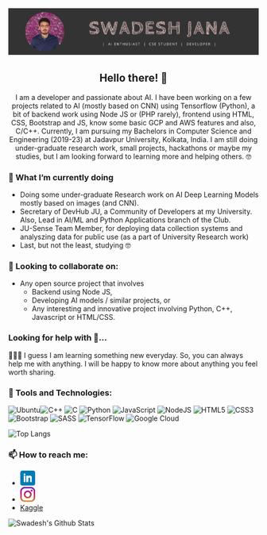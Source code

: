## ![Swadesh Jana's header](https://github.com/Swadesh13/Swadesh13/blob/master/icon/header.png)

<h2 align="center">Hello there! 👋</h2>

<p align="center"> I am a developer and passionate about AI. I have been working on a few projects related to AI (mostly based on CNN) using Tensorflow (Python), a bit of backend work using Node JS or (PHP rarely), frontend using HTML, CSS, Bootstrap and JS, know some basic GCP and AWS features and also, C/C++. Currently, I am pursuing my Bachelors in Computer Science and Engineering (2019-23) at Jadavpur University, Kolkata, India. I am still doing under-graduate research work, small projects, hackathons or maybe my studies, but I am looking forward to learning more and helping others. 🤓</p>
<!--
**Swadesh13/Swadesh13** is a ✨ _special_ ✨ repository because its `README.md` (this file) appears on your GitHub profile.
-->

### 🌱 What I’m currently doing

- Doing some under-graduate Research work on AI Deep Learning Models mostly based on images (and CNN).
- Secretary of DevHub JU, a Community of Developers at my University. Also, Lead in AI/ML and Python Applications branch of the Club.
- JU-Sense Team Member, for deploying data collection systems and analyszing data for public use (as a part of University Research work)
- Last, but not the least, studying 🤓

### 👯 Looking to collaborate on:

- Any open source project that involves
  - Backend using Node JS,
  - Developing AI models / similar projects, or
  - Any interesting and innovative project involving Python, C++, Javascript or HTML/CSS.

### Looking for help with 🤔...

🤔🤔🤔 I guess I am learning something new everyday. So, you can always help me with anything. I will be happy to know more about anything you feel worth sharing.

### 🔧 Tools and Technologies:

<img alt="Ubuntu" src="https://img.shields.io/badge/Ubuntu-E95420?style=for-the-badge&logo=ubuntu&logoColor=white" /><img alt="C++" src="https://img.shields.io/badge/c++%20-%2300599C.svg?&style=for-the-badge&logo=c%2B%2B&ogoColor=white"/>
<img alt="C" src="https://img.shields.io/badge/c%20-%2300599C.svg?&style=for-the-badge&logo=c&logoColor=white"/>
<img alt="Python" src="https://img.shields.io/badge/python%20-%2314354C.svg?&style=for-the-badge&logo=python&logoColor=white"/>
<img alt="JavaScript" src="https://img.shields.io/badge/javascript%20-%23323330.svg?&style=for-the-badge&logo=javascript&logoColor=%23F7DF1E"/>
<img alt="NodeJS" src="https://img.shields.io/badge/node.js%20-%2343853D.svg?&style=for-the-badge&logo=node.js&logoColor=white"/>
<img alt="HTML5" src="https://img.shields.io/badge/html5%20-%23E34F26.svg?&style=for-the-badge&logo=html5&logoColor=white"/>
<img alt="CSS3" src="https://img.shields.io/badge/css3%20-%231572B6.svg?&style=for-the-badge&logo=css3&logoColor=white"/>
<img alt="Bootstrap" src="https://img.shields.io/badge/bootstrap%20-%23563D7C.svg?&style=for-the-badge&logo=bootstrap&logoColor=white"/>
<img alt="SASS" src="https://img.shields.io/badge/SASS%20-hotpink.svg?&style=for-the-badge&logo=SASS&logoColor=white"/>
<img alt="TensorFlow" src="https://img.shields.io/badge/TensorFlow%20-%23FF6F00.svg?&style=for-the-badge&logo=TensorFlow&logoColor=white" />
<img alt="Google Cloud" src="https://img.shields.io/badge/Google%20Cloud%20-%234285F4.svg?&style=for-the-badge&logo=google-cloud&logoColor=white"/>

![Top Langs](https://github-readme-stats.vercel.app/api/top-langs/?username=Swadesh13)

### 📫 How to reach me:

- <a href="https://www.linkedin.com/in/swadeshjana/"><img height="30" src="https://github.com/Swadesh13/Swadesh13/blob/main/icon/linkedin.png?raw=true"></a>
- <a href="https://instagram.com/swadesh.1"><img height="30" src="https://github.com/Swadesh13/Swadesh13/blob/main/icon/instagram.jpg?raw=true"></a>
- <a href="https://kaggle.com/swadeshjana">Kaggle</a>

![Swadesh's Github Stats](https://github-readme-stats.vercel.app/api?username=Swadesh13&show_icons=true&theme=radical)
